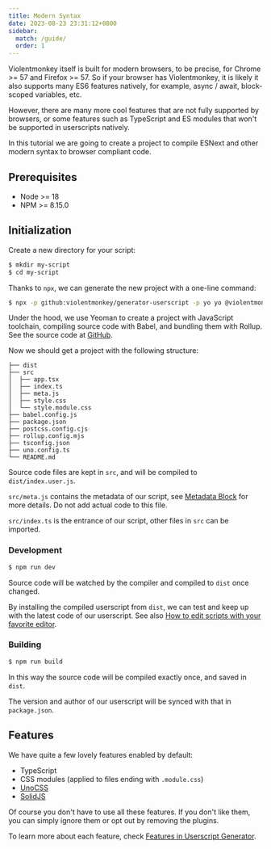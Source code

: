 ```yaml
---
title: Modern Syntax
date: 2023-08-23 23:31:12+0800
sidebar:
  match: /guide/
  order: 1
---
```


Violentmonkey itself is built for modern browsers, to be precise, for Chrome >= 57 and Firefox >= 57. So if your browser has Violentmonkey, it is likely it also supports many ES6 features natively, for example, async / await, block-scoped variables, etc.

However, there are many more cool features that are not fully supported by browsers, or some features such as TypeScript and ES modules that won't be supported in userscripts natively.

In this tutorial we are going to create a project to compile ESNext and other modern syntax to browser compliant code.

## Prerequisites

- Node >= 18
- NPM >= 8.15.0

## Initialization

Create a new directory for your script:

```bash
$ mkdir my-script
$ cd my-script
```

Thanks to `npx`, we can generate the new project with a one-line command:

```bash
$ npx -p github:violentmonkey/generator-userscript -p yo yo @violentmonkey/userscript
```

Under the hood, we use Yeoman to create a project with JavaScript toolchain, compiling source code with Babel, and bundling them with Rollup. See the source code at [GitHub](https://github.com/violentmonkey/generator-userscript).

Now we should get a project with the following structure:

```text
├── dist
├── src
│  ├── app.tsx
│  ├── index.ts
│  ├── meta.js
│  ├── style.css
│  └── style.module.css
├── babel.config.js
├── package.json
├── postcss.config.cjs
├── rollup.config.mjs
├── tsconfig.json
├── uno.config.ts
└── README.md
```

Source code files are kept in `src`, and will be compiled to `dist/index.user.js`.

`src/meta.js` contains the metadata of our script, see [Metadata Block](/api/metadata-block/) for more details. Do not add actual code to this file.

`src/index.ts` is the entrance of our script, other files in `src` can be imported.

### Development

```bash
$ npm run dev
```

Source code will be watched by the compiler and compiled to `dist` once changed.

By installing the compiled userscript from `dist`, we can test and keep up with the latest code of our userscript. See also [How to edit scripts with your favorite editor](/posts/how-to-edit-scripts-with-your-favorite-editor/).

### Building

```bash
$ npm run build
```

In this way the source code will be compiled exactly once, and saved in `dist`.

The version and author of our userscript will be synced with that in `package.json`.

## Features

We have quite a few lovely features enabled by default:

- TypeScript
- CSS modules (applied to files ending with `.module.css`)
- [UnoCSS](https://unocss.dev/)
- [SolidJS](https://www.solidjs.com/)

Of course you don't have to use all these features. If you don't like them, you can simply ignore them or opt out by removing the plugins.

To learn more about each feature, check [Features in Userscript Generator](/posts/features-in-userscript-generator/).
